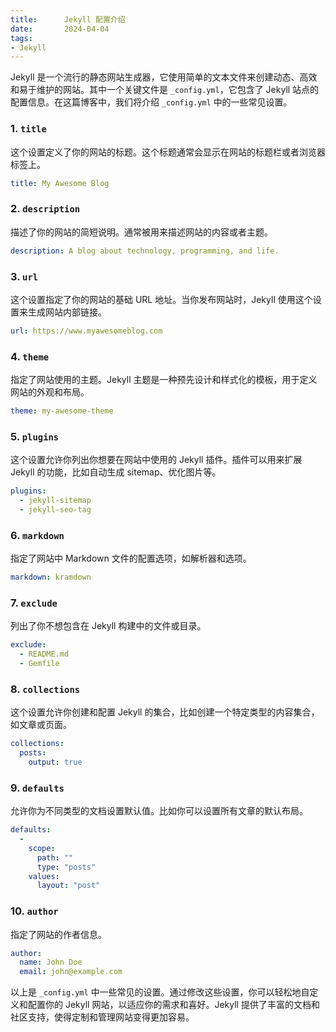```yaml
---
title:      Jekyll 配置介绍
date:       2024-04-04
tags:
- Jekyll
--- 
```



Jekyll 是一个流行的静态网站生成器，它使用简单的文本文件来创建动态、高效和易于维护的网站。其中一个关键文件是 `_config.yml`，它包含了 Jekyll 站点的配置信息。在这篇博客中，我们将介绍 `_config.yml` 中的一些常见设置。

### 1. `title`
这个设置定义了你的网站的标题。这个标题通常会显示在网站的标题栏或者浏览器标签上。

```yaml
title: My Awesome Blog
```

### 2. `description`
描述了你的网站的简短说明。通常被用来描述网站的内容或者主题。

```yaml
description: A blog about technology, programming, and life.
```

### 3. `url`
这个设置指定了你的网站的基础 URL 地址。当你发布网站时，Jekyll 使用这个设置来生成网站内部链接。

```yaml
url: https://www.myawesomeblog.com
```

### 4. `theme`
指定了网站使用的主题。Jekyll 主题是一种预先设计和样式化的模板，用于定义网站的外观和布局。

```yaml
theme: my-awesome-theme
```

### 5. `plugins`
这个设置允许你列出你想要在网站中使用的 Jekyll 插件。插件可以用来扩展 Jekyll 的功能，比如自动生成 sitemap、优化图片等。

```yaml
plugins:
  - jekyll-sitemap
  - jekyll-seo-tag
```

### 6. `markdown`
指定了网站中 Markdown 文件的配置选项，如解析器和选项。

```yaml
markdown: kramdown
```

### 7. `exclude`
列出了你不想包含在 Jekyll 构建中的文件或目录。

```yaml
exclude:
  - README.md
  - Gemfile
```

### 8. `collections`
这个设置允许你创建和配置 Jekyll 的集合，比如创建一个特定类型的内容集合，如文章或页面。

```yaml
collections:
  posts:
    output: true
```

### 9. `defaults`
允许你为不同类型的文档设置默认值。比如你可以设置所有文章的默认布局。

```yaml
defaults:
  -
    scope:
      path: ""
      type: "posts"
    values:
      layout: "post"
```

### 10. `author`
指定了网站的作者信息。

```yaml
author:
  name: John Doe
  email: john@example.com
```

以上是 `_config.yml` 中一些常见的设置。通过修改这些设置，你可以轻松地自定义和配置你的 Jekyll 网站，以适应你的需求和喜好。Jekyll 提供了丰富的文档和社区支持，使得定制和管理网站变得更加容易。